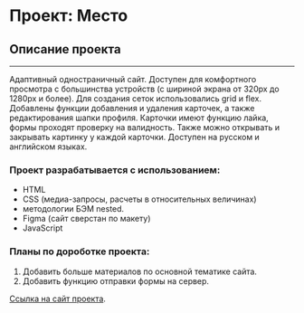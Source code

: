 # Проект: Место

## Описание проекта
---
Адаптивный одностраничный сайт.
Доступен для комфортного просмотра с большинства устройств (с шириной экрана от 320px до 1280px и более). 
Для создания сеток использовались grid и flex. Добавлены функции добавления и удаления карточек, а также редактирования шапки профиля.
Карточки имеют функцию лайка, формы проходят проверку на валидность. Также можно открывать и закрывать картинку у каждой карточки.
Доступен на русском и английском языках.

### **Проект разрабатывается с использованием:**
* HTML 
* CSS (медиа-запросы, расчеты в относительных величинах)
* методологии БЭМ nested.
* Figma (сайт сверстан по макету)
* JavaScript

### **Планы по дороботке проекта:**
1. Добавить больше материалов по основной тематике сайта.
2. Добавить функцию отправки формы на сервер.

[Ссылка на сайт проекта](https://sheinsvyatoslav.github.io/mesto/).